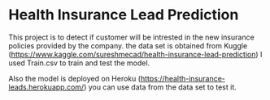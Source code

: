 # Health Insurance Lead Prediction
This project is to detect if customer will be intrested in the new insurance policies provided by the company. 
the data set is obtained from Kuggle (https://www.kaggle.com/sureshmecad/health-insurance-lead-prediction) 
I used Train.csv to train and test the model. 

Also the model is deployed on Heroku (https://health-insurance-leads.herokuapp.com/) you can use data from the data set to test it.
